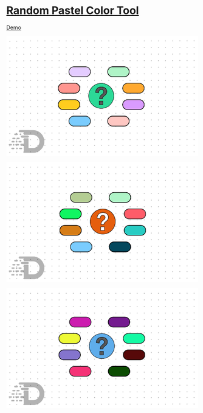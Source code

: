 
# [Random Pastel Color Tool](https://vuvietduc.com/cong-cu-chon-mau-pastel-ngau-nhien/)
 [Demo](https://vuvietduc.com/cong-cu-chon-mau-pastel-ngau-nhien/)

<p align="center">


<img src="./Public/Img/Random%20color%20Pastel.jpg" />
<p>


<p align="center">
<img src="./Public/Img/Random%20color%20tool.jpg" />
<p>


<p align="center">

<img src="./Public/Img/random%20color%20dum.jpg" />
<p>



